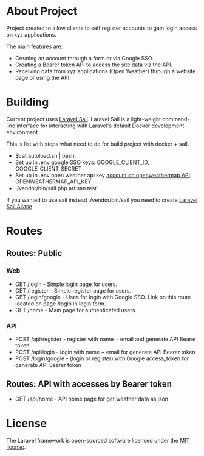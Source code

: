 # About Project

Project created to allow clients to self register accounts to gain login access on xyz applications.

The main features are:
- Creating an account through a form or via Google SSO.
- Creating a Bearer token API to access the site data via the API.
- Receiving data from xyz applications (Open Weather) through a website page or using the API.

# Building

Current project uses [Laravel Sail](https://laravel.com/docs/8.x/sail#main-content).
Laravel Sail is a light-weight command-line interface for interacting with Laravel's default Docker development environment.

This is list with steps what need to do for build project with docker + sail.
- $cat autoload.sh | bash.
- Set up in .env google SSO keys: GOOGLE_CLIENT_ID, GOOGLE_CLIENT_SECRET
- Set up in .env open weather api key [account on openweathermap API](https://openweathermap.org/price): OPENWEATHERMAP_API_KEY
- ./vendor/bin/sail php artisan test

If you wanted to use sail instead ./vendor/bin/sail you need to create [Laravel Sail Aliase](https://laravel.com/docs/8.x/sail#configuring-a-bash-alias)

# Routes

## Routes: Public

### Web
- GET /login - Simple login page for users.
- GET /register - Simple register page for users.
- GET /login/google -  Uses for login with Google SSO. Link on this route located on page /login in login form.
- GET /home - Main page for authenticated users.

### API
- POST /api/register - register with name + email and generate API Bearer token
- POST /api/login - login with name + email for generate API Bearer token
- POST /login/google - (login or register) with Google access_token for generate API Bearer token 

## Routes: API with accesses by Bearer token

- GET /api/home - API home page for get weather data as json

# License

The Laravel framework is open-sourced software licensed under the [MIT license](https://opensource.org/licenses/MIT).
